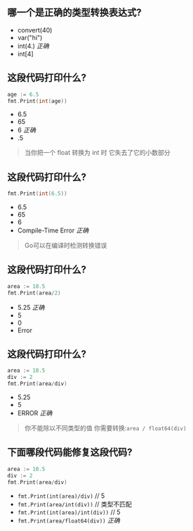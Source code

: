 ## 哪一个是正确的类型转换表达式?

* convert(40)
* var("hi")
* int(4.) *正确*
* int[4]

## 这段代码打印什么?

```go
age := 6.5
fmt.Print(int(age))
```

* 6.5
* 65
* 6 *正确*
* .5

> 当你把一个 float 转换为 int 时
> 它失去了它的小数部分

## 这段代码打印什么?

```go
fmt.Print(int(6.5))
```

* 6.5
* 65
* 6
* Compile-Time Error *正确*

> Go可以在编译时检测转换错误

## 这段代码打印什么?

```go
area := 10.5
fmt.Print(area/2)
```

* 5.25 *正确*
* 5
* 0
* Error

## 这段代码打印什么?

```go
area := 10.5
div := 2
fmt.Print(area/div)
```

* 5.25
* 5
* ERROR *正确*

> 你不能除以不同类型的值
> 你需要转换:`area / float64(div)`

## 下面哪段代码能修复这段代码?

```go
area := 10.5
div := 2
fmt.Print(area/div)
```

* `fmt.Print(int(area)/div)`      // 5
* `fmt.Print(area/int(div))`      // 类型不匹配
* `fmt.Print(int(area)/int(div))` // 5
* `fmt.Print(area/float64(div))`  *正确*

